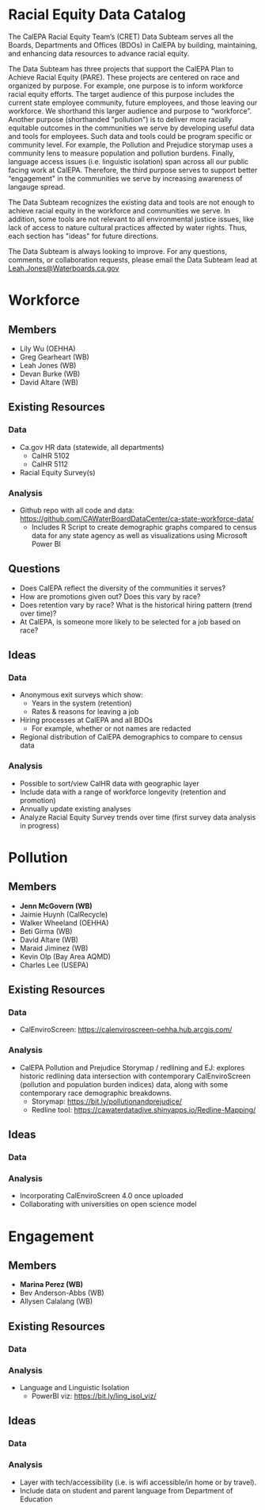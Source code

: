 # Racial Equity Data Catalog

The CalEPA Racial Equity Team’s (CRET) Data Subteam serves all the Boards, Departments and Offices (BDOs) in CalEPA by building, maintaining, and enhancing data resources to advance racial equity.

The Data Subteam has three projects that support the CalEPA Plan to Achieve Racial Equity (PARE). These projects are centered on race and organized by purpose. For example, one purpose is to inform workforce racial equity efforts. The target audience of this purpose includes the current state employee community, future employees, and those leaving our workforce. We shorthand this larger audience and purpose to “workforce”. Another purpose (shorthanded "pollution") is to deliver more racially equitable outcomes in the communities we serve by developing useful data and tools for employees. Such data and tools could be program specific or community level. For example, the Pollution and Prejudice storymap uses a community lens to measure population and pollution burdens. Finally, language access issues (i.e. linguistic isolation) span across all our public facing work at CalEPA. Therefore, the third purpose serves to support better “engagement" in the communities we serve by increasing awareness of langauge spread.

The Data Subteam recognizes the existing data and tools are not enough to achieve racial equity in the workforce and communities we serve. In addition, some tools are not relevant to all environmental justice issues, like lack of access to nature cultural practices affected by water rights. Thus, each section has "ideas" for future directions. 

The Data Subteam is always looking to improve. For any questions, comments, or collaboration requests, please email the Data Subteam lead at <Leah.Jones@Waterboards.ca.gov>

# Workforce 

## Members 
- Lily Wu (OEHHA)  
- Greg Gearheart (WB)  
- Leah Jones (WB) 
- Devan Burke (WB)  
- David Altare (WB) 

## Existing Resources 

### Data 
- Ca.gov HR data (statewide, all departments) 
  - CalHR 5102 
  - CalHR 5112 
- Racial Equity Survey(s) 

### Analysis 
- Github repo with all code and data: <https://github.com/CAWaterBoardDataCenter/ca-state-workforce-data/> 
  - Includes R Script to create demographic graphs compared to census data for any state agency as well as visualizations using Microsoft Power BI 

## Questions 
- Does CalEPA reflect the diversity of the communities it serves?
- How are promotions given out? Does this vary by race? 
- Does retention vary by race? What is the historical hiring pattern (trend over time)? 
- At CalEPA, is someone more likely to be selected for a job based on race? 

## Ideas 

### Data 
- Anonymous exit surveys which show:
  - Years in the system (retention)
  - Rates & reasons for leaving a job 
- Hiring processes at CalEPA and all BDOs
  - For example, whether or not names are redacted 
- Regional distribution of CalEPA demographics to compare to census data 

### Analysis 
- Possible to sort/view CalHR data with geographic layer 
- Include data with a range of workforce longevity (retention and promotion) 
- Annually update existing analyses 
- Analyze Racial Equity Survey trends over time (first survey data analysis in progress) 


# Pollution  

## Members
- **Jenn McGovern (WB)**
- Jaimie Huynh (CalRecycle)  
- Walker Wheeland (OEHHA)
- Beti Girma (WB) 
- David Altare (WB) 
- Maraid Jiminez (WB) 
- Kevin Olp (Bay Area AQMD)
- Charles Lee (USEPA) 

## Existing Resources 

### Data 
- CalEnviroScreen: https://calenviroscreen-oehha.hub.arcgis.com/ 

### Analysis 
- CalEPA Pollution and Prejudice Storymap / redlining and EJ: explores historic redlining data intersection with contemporary CalEnviroScreen (pollution and population burden indices) data, along with some contemporary race demographic breakdowns.  
  - Storymap:  <https://bit.ly/pollutionandprejudice/>
  - Redline tool: <https://cawaterdatadive.shinyapps.io/Redline-Mapping/>  

## Ideas 

### Data

### Analysis
- Incorporating CalEnviroScreen 4.0 once uploaded 
- Collaborating with universities on open science model 


# Engagement

## Members 
- **Marina Perez (WB)**
- Bev Anderson-Abbs (WB) 
- Allysen Calalang (WB) 

## Existing Resources 

### Data 

### Analysis 
- Language and Linguistic Isolation
  - PowerBI viz: <https://bit.ly/ling_isol_viz/>

## Ideas 

### Data 

### Analysis 
- Layer with tech/accessibility (i.e. is wifi accessible/in home or by travel). 
- Include data on student and parent language from Department of Education
